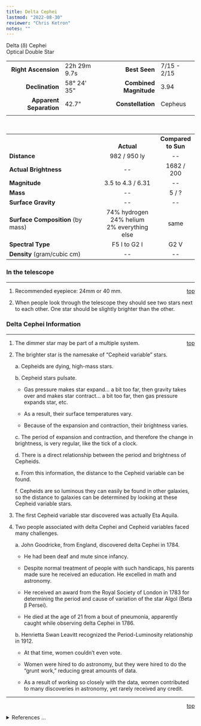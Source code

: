 ```yaml
---
title: Delta Cephei
lastmod: "2022-08-30"
reviewer: "Chris Ketron"
notes: ""
---
```


<script src="/notes/js/whatsup.js"></script>
<script type="text/javascript">
	var objectName ="Delta Cephei"
	var objectDesc ="Optical Double Star<br/>in the Constellation<br/>Cepheus"
	var objectImage=""
</script>

<span style='float:right;'><div id=whatsup></div>

Delta (&delta;) Cephei  
Optical Double Star  

|   |   |   |   |
|--:|:--|--:|:--|
|**Right Ascension**|22h 29m 9.7s|**Best Seen**| 7/15 - 2/15 |
|**Declination**|58&deg; 24' 35"|**Combined Magnitude**| 3.94 |
|**Apparent Separation** | 42.7" |**Constellation**| Cepheus |
|   |   |   |   |

<br/>

|   |   |   |
|---|:---:|:---:|
|   | <br/>**Actual**| **Compared<br/>to Sun** |
|**Distance** | 982 / 950 ly | -- |
|**Actual Brightness** | -- | 1682 / 200 |
|**Magnitude** | 3.5 to 4.3 / 6.31 | -- |
|**Mass**	             | -- | 5 / ? |
|**Surface Gravity**	 | -- | -- |
|**Surface Composition** (by mass) |74% hydrogen<br/>24% helium<br/>2% everything else| same |
|**Spectral Type**       | F5 I to G2 I | G2 V | 
|**Density** (gram/cubic cm) | -- | -- | 

### In the telescope

---
<span style='float:right;'>[top](#)</span>

1.  Recommended eyepiece: 24mm or 40 mm.

2.  When people look through the telescope they should see two stars next to each other.  One star should be slightly brighter than the other.


### Delta Cephei Information

---
<span style='float:right;'>[top](#)</span>

1.  The dimmer star may be part of a multiple system.

2.  The brighter star is the namesake of “Cepheid variable” stars.

    a.  Cepheids are dying, high-mass stars.
 
    b.  Cepheid stars pulsate.

    - Gas pressure makes star expand... a bit too far, then gravity takes over and makes star contract... a bit too far, then gas pressure expands star, etc.

    - As a result, their surface temperatures vary.

    - Because of the expansion and contraction, their brightness varies.

    c.  The period of expansion and contraction, and therefore the change in brightness, is very regular, like the tick of a clock.

    d.  There is a direct relationship between the period and brightness of Cepheids.

    e.  From this information, the distance to the Cepheid variable can be found.

    f.  Cepheids are so luminous they can easily be found in other galaxies, so the distance to galaxies can be determined by looking at these Cepheid variable stars.

3.  The first Cepheid variable star discovered was actually Eta Aquila.  

4.  Two people associated with delta Cephei and Cepheid variables faced many challenges.

    a.  John Goodricke, from England, discovered delta Cephei in 1784.

    -  He had been deaf and mute since infancy.

    -  Despite normal treatment of people with such handicaps, his parents made sure he received an education.  He excelled in math and astronomy.

    -  He received an award from the Royal Society of London in 1783 for determining the period and cause of variation of the star Algol (Beta &beta; Persei).

    -  He died at the age of 21 from a bout of pneumonia, apparently caught while observing delta Cephei in 1786.

    b.	Henrietta Swan Leavitt recognized the Period-Luminosity relationship in 1912.

    -  At that time, women couldn’t even vote.

    -  Women were hired to do astronomy, but they were hired to do the “grunt work,” reducing great amounts of data.

    -  As a result of working so closely with the data, women contributed to  many discoveries in astronomy, yet rarely received any credit. 

---
<span style='float:right;'>[top](#)</span>
<br/>
<details>
<summary>References ...</summary>

|   |   |   | 
|---|---|---|
|**Item**|**Updated**|**Notes**| 
|Coordinates|2002-11-27|split the difference between the two, with Scott’s The Flamsteed Collection and SIMBAD|
|Combined Magnitude|2002-11-27|from Scott’s The Flamsteed Collection|
|Apparent Separation|2002-11-27|from coordinates from Flamsteed|
|Distance|2002-11-27|SIMBAD and Flamsteed|
|Actual Brightness|2002-11-27|Flamsteed|
|Magnitude|2002-11-27|Flamsteed and <http://www.astro.uiuc.edu/~kaler/sow/deltacep.html>|
|Mass|2002-11-27|<http://www.astro.uiuc.edu/~kaler/sow/deltacep.html>|
|Surface Gravity| -- |   |
|Surface Composition|2003-01-06|OK for all stars|
|Spectral Type|2002-11-27|SIMBAD and <http://www.astro.uiuc.edu/~kaler/sow/deltacep.html>|
|Density| -- |   |
|Other Information|2002-11-27|<http://www.astro.uiuc.edu/~kaler/sow/deltacep.html> and <http://www.aavso.org/vstar/vsotm/0900.stm> and <http://www.seds.org/~spider/spider/Vars/deltaCep.html> |
</details>
